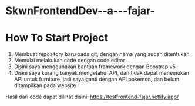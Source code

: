 # SkwnFrontendDev--a---fajar-

# How To Start Project

1. Membuat repository baru pada git, dengan nama yang sudah ditentukan
2. Memulai melakukan code dengan code editor
3. Disini saya menggunakan bantuan framework dengan Boostrap v5
4. Disini saya kurang banyak mengetahui API, dan tidak dapat menemukan API untuk furniture, jadi saya ganti dengan API pokemon, dan belum ditampilkan pada website

Hasil dari code dapat dilihat disini:
https://testfrontend-fajar.netlify.app/
